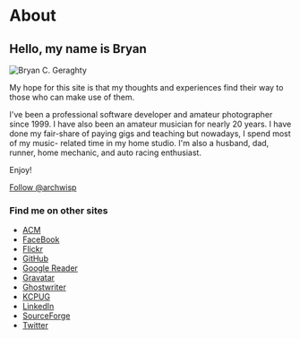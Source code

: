 # About
## Hello, my name is Bryan

![Bryan C. Geraghty](http://bryan.ravensight.org/wp-content/uploads/profile.jpg)

My hope for this site is that my thoughts and experiences find their way to
those who can make use of them.

I've been a professional software developer and amateur photographer since
1999. I have also been an amateur musician for nearly 20 years. I have done my
fair-share of paying gigs and teaching but nowadays, I spend most of my music-
related time in my home studio. I'm also a husband, dad, runner, home
mechanic, and auto racing enthusiast.

Enjoy!

[Follow @archwisp](https://twitter.com/archwisp)  

### Find me on other sites

  * [ACM](http://campus.acm.org/public/vcard/vcard.cfm?handle=archwisp)
  * [FaceBook](http://www.facebook.com/profile.php?id=100002193273280)
  * [Flickr](http://www.flickr.com/photos/archwisp)
  * [GitHub](http://github.com/archwisp)
  * [Google Reader](http://www.google.com/reader/shared/archwisp)
  * [Gravatar](http://www.gravatar.com/archwisp)
  * [Ghostwriter](http://suche-ghostwriter.de)
  * [KCPUG](http://www.meetup.com/kcphpug/members/49566332/)
  * [LinkedIn](http://www.linkedin.com/in/bryangeraghty)
  * [SourceForge](http://sourceforge.net/users/archwisp)
  * [Twitter](http://twitter.com/archwisp)
